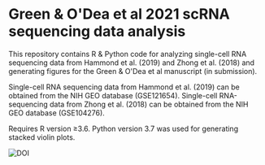 # Green & O'Dea et al 2021 scRNA sequencing data analysis
This repository contains R &amp; Python code for analyzing single-cell RNA sequencing data from Hammond et al. (2019) and Zhong et al. (2018) and generating figures for the Green &amp; O'Dea et al manuscript (in submission). 

Single-cell RNA sequencing data from Hammond et al. (2019) can be obtained from the NIH GEO database (GSE121654). Single-cell RNA-sequencing data from Zhong et al. (2018) can be obtained from the NIH GEO database (GSE104276). 

Requires R version ≥3.6. Python version 3.7 was used for generating stacked violin plots. 

![DOI](https://zenodo.org/badge/DOI/10.5281/zenodo.4655589.svg)
